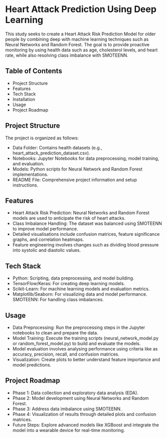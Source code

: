 
# Heart Attack Prediction Using Deep Learning

This study seeks to create a Heart Attack Risk Prediction Model for older people by combining deep with machine learning techniques such as Neural Networks and Random Forest. The goal is to provide proactive monitoring by using health data such as age, cholesterol levels, and heart rate, while also resolving class imbalance with SMOTEENN.



## Table of Contents

* Project Structure
* Features
* Tech Stack
* Installation
* Usage
* Project Roadmap
## Project Structure

The project is organized as follows:

* Data Folder: Contains health datasets (e.g., heart_attack_prediction_dataset.csv).
* Notebooks: Jupyter Notebooks for data preprocessing, model training, and evaluation.
* Models: Python scripts for Neural Network and Random Forest implementations.
* README File: Comprehensive project information and setup instructions.

## Features

* Heart Attack Risk Prediction: Neural Networks and Random Forest models are used to anticipate the risk of heart attacks.
* Class Imbalance Handling: The dataset was balanced using SMOTEENN to improve model performance.
* Detailed visualisations include confusion matrices, feature significance graphs, and correlation heatmaps.
* Feature engineering involves changes such as dividing blood pressure into systolic and diastolic values.

## Tech Stack

* Python: Scripting, data preprocessing, and model building.
* TensorFlow/Keras: For creating deep learning models.
* Scikit-Learn: For machine learning models and evaluation metrics.
* Matplotlib/Seaborn: For visualizing data and model performance.
SMOTEENN: For handling class imbalances.
## Usage

* Data Preprocessing: Run the preprocessing steps in the Jupyter notebooks to clean and prepare the data.
* Model Training: Execute the training scripts (neural_network_model.py or random_forest_model.py) to build and evaluate the models.
* Model evaluation involves analysing performance using criteria like as accuracy, precision, recall, and confusion matrices.
* Visualization: Create plots to better understand feature importance and model predictions.

## Project Roadmap

* Phase 1: Data collection and exploratory data analysis (EDA).
* Phase 2: Model development using Neural Networks and Random Forest.
* Phase 3: Address data imbalance using SMOTEENN.
* Phase 4: Visualization of results through detailed plots and confusion matrices.
* Future Steps: Explore advanced models like XGBoost and integrate the model into a wearable device for real-time monitoring.
